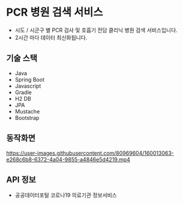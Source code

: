 <h1>PCR 병원 검색 서비스 </h1>
<ul>
  <li> 시도 / 시군구 별 PCR 검사 및 호흡기 전담 클리닉 병원 검색 서비스입니다. </li>
  <li> 2시간 마다 데이터 최신화됩니다. </li>
</ul>

<h2>기술 스택</h2>
<ul>
  <li> Java </li>
  <li> Spring Boot </li>
  <li> Javascript </li>
  <li> Gradle </li>
  <li> H2 DB </li>
  <li> JPA </li>
  <li> Mustache </li>
  <li> Bootstrap </li>
</ul>

<h2>동작화면</h2>

https://user-images.githubusercontent.com/80969604/160013063-e268c6b8-6372-4a04-9855-a4846e5d4219.mp4

<h2>API 정보</h2>
<ul>
  <li>공공데이터포털 코로나19 의료기관 정보서비스 </li>
</ul>


